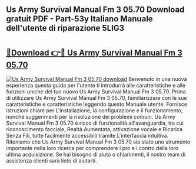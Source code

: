 ## Us Army Survival Manual Fm 3 05.70 Download gratuit PDF - Part-53y Italiano Manuale dell'utente di riparazione 5LlG3

# <h2><a href="http://dfbtpn7.blite.top/?on=Us+Army+Survival+Manual+Fm+3+05.70">🔗Download 👉🔴 Us Army Survival Manual Fm 3 05.70</a></h2>

[![Us Army Survival Manual Fm 3 05.70 download](https://i.imgur.com/lujVjoI.png)](http://dfbtpn7.blite.top/?on=Us+Army+Survival+Manual+Fm+3+05.70)
Benvenuto in una nuova esperienza questa guida per l'utente ti introdurrà alle caratteristiche e alle funzioni uniche del tuo nuovo Us Army Survival Manual Fm 3 05.70. Prima di utilizzare Us Army Survival Manual Fm 3 05.70, familiarizzare con le sue caratteristiche e caratteristiche leggendo questo Manuale utente. Fornisce istruzioni chiare per L'installazione, la configurazione e il funzionamento, nonché suggerimenti per la risoluzione dei problemi comuni. Us Army Survival Manual Fm 3 05.70 è ricco di funzionalità all'avanguardia, tra cui riconoscimento facciale, Realtà Aumentata, attivazione vocale e Ricarica Senza Fili, tutte facilmente accessibili tramite L'interfaccia intuitiva. Riteniamo che Us Army Survival Manual Fm 3 05.70 sia stato uno strumento importante nella loro ricerca per comprendere i pro e i contro della loro ultima acquisizione. Se hai bisogno di aiuto o chiarimenti, il nostro team di assistenza clienti sarà lieto di aiutarti.
